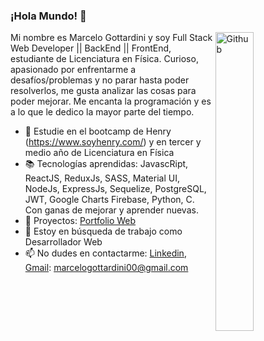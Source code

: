 ### ¡Hola Mundo! 👋

<img width="35%" align="right" alt="Github" src="https://user-images.githubusercontent.com/48678280/88862734-4903af80-d201-11ea-968b-9c939d88a37c.gif" />

Mi nombre es Marcelo Gottardini y soy Full Stack Web Developer || BackEnd || FrontEnd, estudiante de Licenciatura en Física. Curioso, apasionado por enfrentarme a desafíos/problemas y no parar hasta poder resolverlos, me gusta analizar las cosas para poder mejorar. Me encanta la programación y es a lo que le dedico la mayor parte del tiempo.

- 🔭 Estudie en el bootcamp de Henry (https://www.soyhenry.com/) y en tercer y medio año de Licenciatura en Física
- 📚 Tecnologías aprendidas: JavascRipt, ReactJS, ReduxJs, SASS, Material UI, NodeJs, ExpressJs, Sequelize, PostgreSQL, JWT, Google Charts Firebase, Python, C. Con ganas de mejorar y aprender nuevas.
- 📁 Proyectos: [Portfolio Web](https://marcelogottardini.vercel.app/)
- 👯 Estoy en búsqueda de trabajo como Desarrollador Web 
- 📫 No dudes en contactarme: [Linkedin](https://www.linkedin.com/in/marcelogottardini), [Gmail](marcelogottardini00@gmail.com): marcelogottardini00@gmail.com

